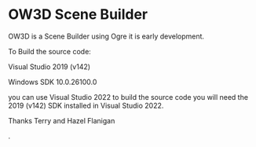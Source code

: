 # OW3D Scene Builder
OW3D is a Scene Builder using Ogre it is early development.

To Build the source code:

Visual Studio 2019 (v142)

Windows SDK 10.0.26100.0



you can use Visual Studio 2022  to build the source code you will need the 2019 (v142) SDK installed in Visual Studio 2022.

Thanks Terry and Hazel Flanigan



  .


